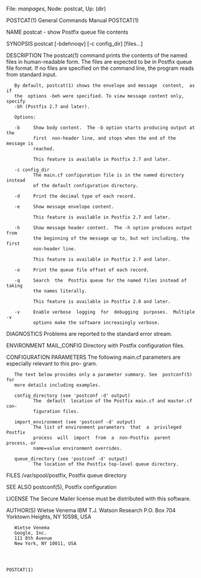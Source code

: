 File: *manpages*,  Node: postcat,  Up: (dir)

POSTCAT(1)                  General Commands Manual                 POSTCAT(1)



NAME
       postcat - show Postfix queue file contents

SYNOPSIS
       postcat [-bdehnoqv] [-c config_dir] [files...]

DESCRIPTION
       The  postcat(1)  command  prints  the  contents  of  the named files in
       human-readable form. The files are expected to be in Postfix queue file
       format.  If  no  files  are  specified on the command line, the program
       reads from standard input.

       By default, postcat(1) shows the envelope and message  content,  as  if
       the  options -beh were specified. To view message content only, specify
       -bh (Postfix 2.7 and later).

       Options:

       -b     Show body content.  The -b option starts producing output at the
              first  non-header line, and stops when the end of the message is
              reached.

              This feature is available in Postfix 2.7 and later.

       -c config_dir
              The main.cf configuration file is in the named directory instead
              of the default configuration directory.

       -d     Print the decimal type of each record.

       -e     Show message envelope content.

              This feature is available in Postfix 2.7 and later.

       -h     Show message header content.  The -h option produces output from
              the beginning of the message up to, but not including, the first
              non-header line.

              This feature is available in Postfix 2.7 and later.

       -o     Print the queue file offset of each record.

       -q     Search  the  Postfix queue for the named files instead of taking
              the names literally.

              This feature is available in Postfix 2.0 and later.

       -v     Enable verbose  logging  for  debugging  purposes.  Multiple  -v
              options make the software increasingly verbose.

DIAGNOSTICS
       Problems are reported to the standard error stream.

ENVIRONMENT
       MAIL_CONFIG
              Directory with Postfix configuration files.

CONFIGURATION PARAMETERS
       The  following  main.cf parameters are especially relevant to this pro-
       gram.

       The text below provides only a parameter summary. See  postconf(5)  for
       more details including examples.

       config_directory (see 'postconf -d' output)
              The  default  location of the Postfix main.cf and master.cf con-
              figuration files.

       import_environment (see 'postconf -d' output)
              The list of environment parameters  that  a  privileged  Postfix
              process  will  import  from  a  non-Postfix  parent  process, or
              name=value environment overrides.

       queue_directory (see 'postconf -d' output)
              The location of the Postfix top-level queue directory.

FILES
       /var/spool/postfix, Postfix queue directory

SEE ALSO
       postconf(5), Postfix configuration

LICENSE
       The Secure Mailer license must be distributed with this software.

AUTHOR(S)
       Wietse Venema
       IBM T.J. Watson Research
       P.O. Box 704
       Yorktown Heights, NY 10598, USA

       Wietse Venema
       Google, Inc.
       111 8th Avenue
       New York, NY 10011, USA



                                                                    POSTCAT(1)

